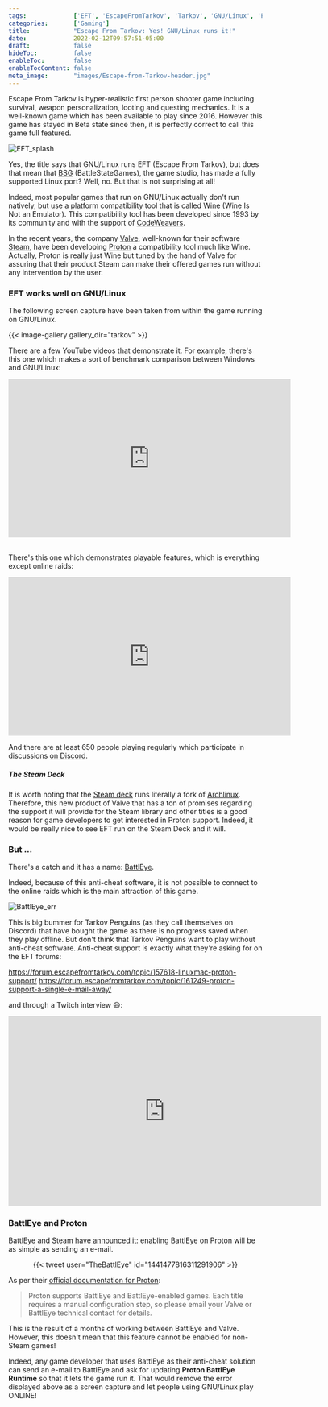```yaml
---
tags:             ['EFT', 'EscapeFromTarkov', 'Tarkov', 'GNU/Linux', 'Proton', 'Wine']
categories:       ['Gaming']
title:            "Escape From Tarkov: Yes! GNU/Linux runs it!"
date:             2022-02-12T09:57:51-05:00
draft:            false
hideToc:          false
enableToc:        false
enableTocContent: false
meta_image:       "images/Escape-from-Tarkov-header.jpg"
---
```


Escape From Tarkov is hyper-realistic first person shooter game including survival, weapon
personalization, looting and questing mechanics. It is a well-known game which has been available to
play since 2016. However this game has stayed in Beta state since then, it is perfectly correct to
call this game full featured.

![EFT_splash](/images/Escape-from-Tarkov-header.jpg "Escape From Tarkov Splash Screen")

Yes, the title says that GNU/Linux runs EFT (Escape From Tarkov), but does that mean that [BSG][]
(BattleStateGames), the game studio, has made a fully supported Linux port? Well, no. But that is
not surprising at all!

Indeed, most popular games that run on GNU/Linux actually don't run natively, but use a platform
compatibility tool that is called [Wine][] (Wine Is Not an Emulator). This compatibility tool has
been developed since 1993 by its community and with the support of [CodeWeavers][].

[BSG]: https://www.battlestategames.com/
[Wine]: https://www.winehq.org/
[CodeWeavers]: https://www.codeweavers.com/

In the recent years, the company [Valve][], well-known for their software [Steam][], have been
developing [Proton][] a compatibility tool much like Wine. Actually, Proton is really just Wine but
tuned by the hand of Valve for assuring that their product Steam can make their offered games run
without any intervention by the user.

[Proton]: https://github.com/ValveSoftware/Proton
[Steam]: https://store.steampowered.com/
[Valve]: https://www.valvesoftware.com/

### EFT works well on GNU/Linux

The following screen capture have been taken from within the game running on GNU/Linux.

{{< image-gallery gallery_dir="tarkov" >}}

There are a few YouTube videos that demonstrate it. For example, there's this one which makes a sort
of benchmark comparison between Windows and GNU/Linux:

<div style="text-align:center">
  <iframe width="560" height="315" src="https://www.youtube.com/embed/sWqpHZvbaRY" title="YouTube video player" frameborder="0" allow="accelerometer; autoplay; clipboard-write; encrypted-media; gyroscope; picture-in-picture" allowfullscreen></iframe>
  </br></br>
</div>

There's this one which demonstrates playable features, which is everything except online raids:

<div style="text-align:center">
  <iframe width="560" height="315" src="https://www.youtube.com/embed/e74BT0u9_6E" title="YouTube video player" frameborder="0" allow="accelerometer; autoplay; clipboard-write; encrypted-media; gyroscope; picture-in-picture" allowfullscreen></iframe>
</div>

And there are at least 650 people playing regularly which participate in discussions [on
Discord][eft-linux-discord].

[eft-linux-discord]: https://discord.gg/5zM86yJBYs

##### The Steam Deck

It is worth noting that the [Steam deck][steam-deck] runs literally a fork of [Archlinux][].
Therefore, this new product of Valve that has a ton of promises regarding the support it will
provide for the Steam library and other titles is a good reason for game developers to get
interested in Proton support. Indeed, it would be really nice to see EFT run on the Steam Deck and
it will.

[steam-deck]: https://www.steamdeck.com/
[Archlinux]: https://www.archlinux.org/

### But ...

There's a catch and it has a name: [BattlEye][].

[BattlEye]: https://www.battleye.com/

Indeed, because of this anti-cheat software, it is not possible to connect to the online raids which
is the main attraction of this game.

![BattlEye_err](/images/eft-battleye-error.png "BattlEye error message")

This is big bummer for Tarkov Penguins (as they call themselves on Discord) that have bought the
game as there is no progress saved when they play offline. But don't think that Tarkov Penguins want
to play without anti-cheat software. Anti-cheat support is exactly what they're asking for on the
EFT forums:

https://forum.escapefromtarkov.com/topic/157618-linuxmac-proton-support/
https://forum.escapefromtarkov.com/topic/161249-proton-support-a-single-e-mail-away/

and through a Twitch interview :smile::

<div style="text-align:center">
  <iframe src="https://clips.twitch.tv/embed?clip=HorribleInnocentReindeerYouDontSay-myi7a0MZVELZyRGf&parent=sim590.github.io" frameborder="0" allowfullscreen="true" scrolling="no" height="378" width="620"></iframe>
</div>

### BattlEye and Proton

BattlEye and Steam [have announced it][steam-announce]: enabling BattlEye on Proton will be as
simple as sending an e-mail.

<div align=center>
{{< tweet user="TheBattlEye" id="1441477816311291906" >}}
</div>

As per their [official documentation for Proton][proton-doc]:

>Proton supports BattlEye and BattlEye-enabled games. Each title requires a manual configuration
step, so please email your Valve or BattlEye technical contact for details.

[proton-doc]: https://partner.steamgames.com/doc/steamdeck/proton
[steam-announce]: https://store.steampowered.com/news/group/4145017/view/3104663180636096966

This is the result of a months of working between BattlEye and Valve. However, this doesn't mean
that this feature cannot be enabled for non-Steam games!

Indeed, any game developer that uses BattlEye as their anti-cheat solution can send an e-mail to
BattlEye and ask for updating **Proton BattlEye Runtime** so that it lets the game run it. That
would remove the error displayed above as a screen capture and let people using GNU/Linux play
ONLINE!

<!-- vim: set sts=2 ts=2 sw=2 tw=100 et :-->


